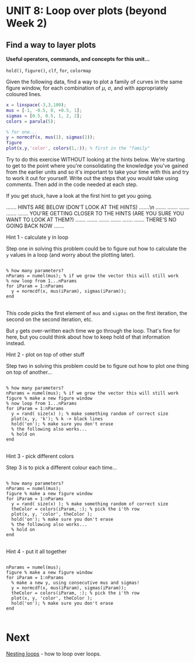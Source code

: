 # UNIT 8: Loop over plots (beyond Week 2)

## Find a way to layer plots

**Useful operators, commands, and concepts for this unit...**

``hold()``, ``figure()``, ``clf``, ``for``, ``colormap``

Given the following data, find a way to plot a family of curves in the same figure window, for each combination of $\mu$, $\sigma$, and with appropriately coloured lines.

```matlab
x = linspace(-3,3,100);
mus = [-1, -0.5, 0, +0.5, 1];
sigmas = [0.5, 0.5, 1, 2, 2];
colors = parula(5);

% for one...
y = normcdf(x, mus(1), sigmas(1));
figure
plot(x,y,'color', colors(1,:)); % first in the "family"
```

Try to do this exercise WITHOUT looking at the hints below. We're starting to get to the point where you're consolidating the knowledge you've gained from the earlier units and so it's important to take your time with this and try to work it out for yourself. Write out the steps that you would take using comments. Then add in the code needed at each step.

If you get stuck, have a look at the first hint to get you going. 

.......
HINTS ARE BELOW (DON'T LOOK AT THE HINTS)
.......\n
.......
.......
.......
.......
.......
YOU'RE GETTING CLOSER TO THE HINTS (ARE YOU SURE YOU WANT TO LOOK AT THEM?)
.......
.......
.......
.......
.......
.......
THERE'S NO GOING BACK NOW
.......

Hint 1 - calculate y in loop

Step one in solving this problem could be to figure out how to calculate the ``y`` values in a loop (and worry about the plotting later).

<pre>
<code>
% how many parameters?
nParams = numel(mus); % if we grow the vector this will still work
% now loop from 1...nParams
for iParam = 1:nParams
  y = normcdf(x, mus(iParam), sigmas(iParam));
end
</code>
</pre>


This code picks the first element of ``mus`` and ``sigmas`` on the first iteration, the second on the second iteration, etc.

But ``y`` gets over-written each time we go through the loop. That's fine for here, but you could think about how to keep hold of that information instead.
</p></details>

Hint 2 - plot on top of other stuff

Step two in solving this problem could be to figure out how to plot one thing on top of another...

<pre>
<code>
% how many parameters?
nParams = numel(mus); % if we grow the vector this will still work
figure % make a new figure window
% now loop from 1...nParams
for iParam = 1:nParams
  y = rand( size(x) ); % make something random of correct size
  plot(x, y, 'k'); % k -> black lines
  hold('on'); % make sure you don't erase
  % the following also works...
  % hold on
end
</code>
</pre>
  
Hint 3 - pick different colors

Step 3 is to pick a different colour each time...

<pre>
<code>
% how many parameters?
nParams = numel(mus);
figure % make a new figure window
for iParam = 1:nParams
  y = rand( size(x) ); % make something random of correct size
  theColor = colors(iParam, :); % pick the i'th row
  plot(x, y, 'color', theColor );
  hold('on'); % make sure you don't erase
  % the following also works...
  % hold on
end
</code>
</pre>

Hint 4 - put it all together

<pre>
<code>
nParams = numel(mus);
figure % make a new figure window
for iParam = 1:nParams
  % make a new y, using consecutive mus and sigmas!
  y = normcdf(x, mus(iParam), sigmas(iParam));
  theColor = colors(iParam, :); % pick the i'th row
  plot(x, y, 'color', theColor );
  hold('on'); % make sure you don't erase
end
</code>
</pre>

</p></details>

# Next

[Nesting loops](09-nestedLoops.md) - how to loop over loops.
